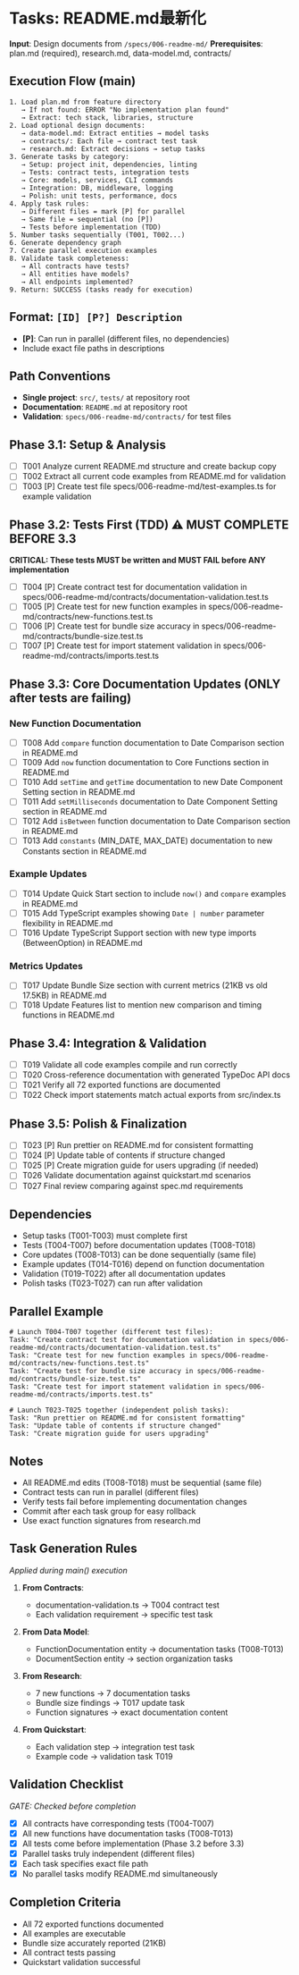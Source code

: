 # Tasks: README.md最新化

**Input**: Design documents from `/specs/006-readme-md/`
**Prerequisites**: plan.md (required), research.md, data-model.md, contracts/

## Execution Flow (main)
```
1. Load plan.md from feature directory
   → If not found: ERROR "No implementation plan found"
   → Extract: tech stack, libraries, structure
2. Load optional design documents:
   → data-model.md: Extract entities → model tasks
   → contracts/: Each file → contract test task
   → research.md: Extract decisions → setup tasks
3. Generate tasks by category:
   → Setup: project init, dependencies, linting
   → Tests: contract tests, integration tests
   → Core: models, services, CLI commands
   → Integration: DB, middleware, logging
   → Polish: unit tests, performance, docs
4. Apply task rules:
   → Different files = mark [P] for parallel
   → Same file = sequential (no [P])
   → Tests before implementation (TDD)
5. Number tasks sequentially (T001, T002...)
6. Generate dependency graph
7. Create parallel execution examples
8. Validate task completeness:
   → All contracts have tests?
   → All entities have models?
   → All endpoints implemented?
9. Return: SUCCESS (tasks ready for execution)
```

## Format: `[ID] [P?] Description`
- **[P]**: Can run in parallel (different files, no dependencies)
- Include exact file paths in descriptions

## Path Conventions
- **Single project**: `src/`, `tests/` at repository root
- **Documentation**: `README.md` at repository root
- **Validation**: `specs/006-readme-md/contracts/` for test files

## Phase 3.1: Setup & Analysis
- [ ] T001 Analyze current README.md structure and create backup copy
- [ ] T002 Extract all current code examples from README.md for validation
- [ ] T003 [P] Create test file specs/006-readme-md/test-examples.ts for example validation

## Phase 3.2: Tests First (TDD) ⚠️ MUST COMPLETE BEFORE 3.3
**CRITICAL: These tests MUST be written and MUST FAIL before ANY implementation**
- [ ] T004 [P] Create contract test for documentation validation in specs/006-readme-md/contracts/documentation-validation.test.ts
- [ ] T005 [P] Create test for new function examples in specs/006-readme-md/contracts/new-functions.test.ts
- [ ] T006 [P] Create test for bundle size accuracy in specs/006-readme-md/contracts/bundle-size.test.ts
- [ ] T007 [P] Create test for import statement validation in specs/006-readme-md/contracts/imports.test.ts

## Phase 3.3: Core Documentation Updates (ONLY after tests are failing)
### New Function Documentation
- [ ] T008 Add `compare` function documentation to Date Comparison section in README.md
- [ ] T009 Add `now` function documentation to Core Functions section in README.md
- [ ] T010 Add `setTime` and `getTime` documentation to new Date Component Setting section in README.md
- [ ] T011 Add `setMilliseconds` documentation to Date Component Setting section in README.md
- [ ] T012 Add `isBetween` function documentation to Date Comparison section in README.md
- [ ] T013 Add `constants` (MIN_DATE, MAX_DATE) documentation to new Constants section in README.md

### Example Updates
- [ ] T014 Update Quick Start section to include `now()` and `compare` examples in README.md
- [ ] T015 Add TypeScript examples showing `Date | number` parameter flexibility in README.md
- [ ] T016 Update TypeScript Support section with new type imports (BetweenOption) in README.md

### Metrics Updates
- [ ] T017 Update Bundle Size section with current metrics (21KB vs old 17.5KB) in README.md
- [ ] T018 Update Features list to mention new comparison and timing functions in README.md

## Phase 3.4: Integration & Validation
- [ ] T019 Validate all code examples compile and run correctly
- [ ] T020 Cross-reference documentation with generated TypeDoc API docs
- [ ] T021 Verify all 72 exported functions are documented
- [ ] T022 Check import statements match actual exports from src/index.ts

## Phase 3.5: Polish & Finalization
- [ ] T023 [P] Run prettier on README.md for consistent formatting
- [ ] T024 [P] Update table of contents if structure changed
- [ ] T025 [P] Create migration guide for users upgrading (if needed)
- [ ] T026 Validate documentation against quickstart.md scenarios
- [ ] T027 Final review comparing against spec.md requirements

## Dependencies
- Setup tasks (T001-T003) must complete first
- Tests (T004-T007) before documentation updates (T008-T018)
- Core updates (T008-T013) can be done sequentially (same file)
- Example updates (T014-T016) depend on function documentation
- Validation (T019-T022) after all documentation updates
- Polish tasks (T023-T027) can run after validation

## Parallel Example
```
# Launch T004-T007 together (different test files):
Task: "Create contract test for documentation validation in specs/006-readme-md/contracts/documentation-validation.test.ts"
Task: "Create test for new function examples in specs/006-readme-md/contracts/new-functions.test.ts"
Task: "Create test for bundle size accuracy in specs/006-readme-md/contracts/bundle-size.test.ts"
Task: "Create test for import statement validation in specs/006-readme-md/contracts/imports.test.ts"

# Launch T023-T025 together (independent polish tasks):
Task: "Run prettier on README.md for consistent formatting"
Task: "Update table of contents if structure changed"
Task: "Create migration guide for users upgrading"
```

## Notes
- All README.md edits (T008-T018) must be sequential (same file)
- Contract tests can run in parallel (different files)
- Verify tests fail before implementing documentation changes
- Commit after each task group for easy rollback
- Use exact function signatures from research.md

## Task Generation Rules
*Applied during main() execution*

1. **From Contracts**:
   - documentation-validation.ts → T004 contract test
   - Each validation requirement → specific test task

2. **From Data Model**:
   - FunctionDocumentation entity → documentation tasks (T008-T013)
   - DocumentSection entity → section organization tasks

3. **From Research**:
   - 7 new functions → 7 documentation tasks
   - Bundle size findings → T017 update task
   - Function signatures → exact documentation content

4. **From Quickstart**:
   - Each validation step → integration test task
   - Example code → validation task T019

## Validation Checklist
*GATE: Checked before completion*

- [x] All contracts have corresponding tests (T004-T007)
- [x] All new functions have documentation tasks (T008-T013)
- [x] All tests come before implementation (Phase 3.2 before 3.3)
- [x] Parallel tasks truly independent (different files)
- [x] Each task specifies exact file path
- [x] No parallel tasks modify README.md simultaneously

## Completion Criteria
- All 72 exported functions documented
- All examples are executable
- Bundle size accurately reported (21KB)
- All contract tests passing
- Quickstart validation successful